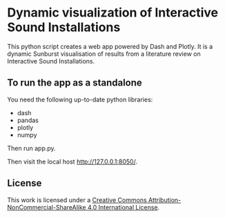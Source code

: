# Dynamic visualization of Interactive Sound Installations 

This python script creates a web app powered by Dash and Plotly. 
It is a dynamic Sunburst visualisation of results from a literature review on Interactive Sound Installations. 

## To run the app as a standalone

You need the following up-to-date python libraries: 
- dash
- pandas
- plotly 
- numpy

Then run app.py. 

Then visit the local host http://127.0.0.1:8050/.

## License

This work is licensed under a [Creative Commons Attribution-NonCommercial-ShareAlike 4.0 International License](https://creativecommons.org/licenses/by-nc-sa/4.0/).

